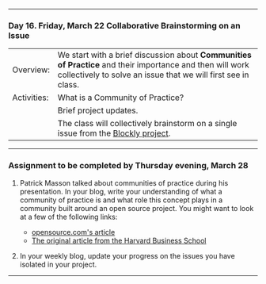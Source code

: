 --------------------------------------------------------------------------------

### Day 16. Friday, March 22  Collaborative Brainstorming on an Issue

|              |        |                              
|:---|:----|
|Overview:     |  We start with a brief discussion about **Communities of Practice** and their importance and then will work collectively to solve an issue that we will first see in class. | 
|Activities:   |  What is a Community of Practice? |
|              |  Brief project updates. |
|              |  The class will collectively brainstorm on a single issue from the [Blockly project](https://github.com/google/blockly). |



--------------------------------------------------------------------------------

### Assignment to be completed by **Thursday evening, March 28**
1. Patrick Masson talked about communities of practice during his presentation.
In your blog, write your understanding of what a community of  practice is and what role this concept plays
in a community built around an open source project. You might want to look at a few of the following links:
   - [opensource.com's article](https://opensource.com/life/11/11/community-practice-more-website)
   - [The original article from the Harvard Business School](https://hbswk.hbs.edu/archive/cultivating-communities-of-practice-a-guide-to-managing-knowledge-seven-principles-for-cultivating-communities-of-practice)

2. In your weekly blog,  update your progress on the issues you have isolated in your project.

   
--------------------------------------------------------------------------------
